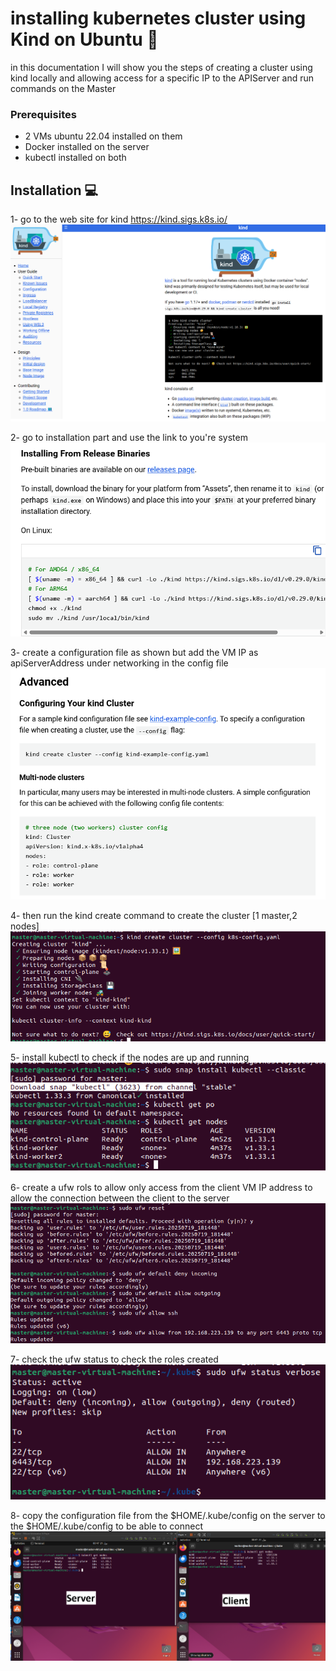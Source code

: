 # installing kubernetes cluster using Kind on Ubuntu 🚀
in this documentation I will show you the steps of creating a cluster using kind locally and allowing access for a specific IP to the APIServer and run commands on the Master

### Prerequisites
- 2 VMs ubuntu 22.04 installed on them
- Docker installed on the server
- kubectl installed on both

## Installation 💻
1- go to the web site for kind https://kind.sigs.k8s.io/
![Screenshot](1.png)

2- go to installation part and use the link to you're system 
![Screenshot](2.png)

3- create a configuration file as shown but add the VM IP as apiServerAddress under networking in the config file
![Screenshot](3.png)

4- then run the kind create command to create the cluster [1 master,2 nodes]
![Screenshot](4.png)

5- install kubectl to check if the nodes are up and running
![Screenshot](5.png)

6- create a ufw rols to allow only access from the client VM IP address to allow the connection between the client to the server
![Screenshot](6.png)

7- check the ufw status to check the roles created
![Screenshot](8.png)

8- copy the configuration file from the $HOME/.kube/config on the server to the $HOME/.kube/config to be able to connect 
![Screenshot](7.png)
